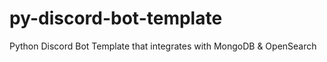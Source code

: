 # py-discord-bot-template
Python Discord Bot Template that integrates with MongoDB &amp; OpenSearch
